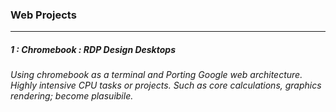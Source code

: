 ### Web Projects


---

##### 1 : Chromebook : RDP Design Desktops
###### Using chromebook as a terminal and Porting Google web architecture. Highly intensive CPU tasks or projects. Such as core calculations, graphics rendering; become plasuibile.
